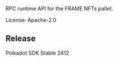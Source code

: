 RPC runtime API for the FRAME NFTs pallet.

License: Apache-2.0


## Release

Polkadot SDK Stable 2412

